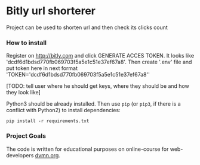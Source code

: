 # Bitly url shorterer

Project can be used to shorten url and then check its clicks count

### How to install

Register on http://bitly.com and click GENERATE ACCES TOKEN. It looks like 'dcdf6d1bdsd770fb069703f5a5e1c51e37ef67a8'.
Then create '.env' file and put token here in next format 'TOKEN=\'dcdf6d1bdsd770fb069703f5a5e1c51e37ef67a8\''

[TODO: tell user where he should get keys, where they should be and how they look like]

Python3 should be already installed.
Then use `pip` (or `pip3`, if there is a conflict with Python2) to install dependencies:
```
pip install -r requirements.txt
```

### Project Goals

The code is written for educational purposes on online-course for web-developers [dvmn.org](https://dvmn.org/).